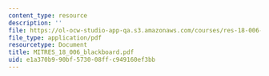 ```yaml
---
content_type: resource
description: ''
file: https://ol-ocw-studio-app-qa.s3.amazonaws.com/courses/res-18-006-calculus-revisited-single-variable-calculus-fall-2010/e1a370b990bf573008ffc949160ef3bb_MITRES_18_006_blackboard.pdf
file_type: application/pdf
resourcetype: Document
title: MITRES_18_006_blackboard.pdf
uid: e1a370b9-90bf-5730-08ff-c949160ef3bb
---
```

